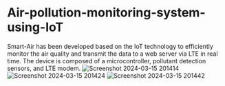# Air-pollution-monitoring-system-using-IoT
Smart-Air has been developed based on the IoT technology to efficiently monitor the air quality and transmit the data to a web server via LTE in real time. The device is composed of a microcontroller, pollutant detection sensors, and LTE modem.
![Screenshot 2024-03-15 201414](https://github.com/Bharathkammala/Air-pollution-monitoring-system-using-IoT/assets/140329244/66d68b7c-59ae-42b0-bb8b-16b3bf8a6a15)
![Screenshot 2024-03-15 201424](https://github.com/Bharathkammala/Air-pollution-monitoring-system-using-IoT/assets/140329244/451aca73-9ee8-45c2-a68b-3cf42cdb2a84)
![Screenshot 2024-03-15 201442](https://github.com/Bharathkammala/Air-pollution-monitoring-system-using-IoT/assets/140329244/023dc5fd-2df8-4e9b-add8-4823b64d65e4)
